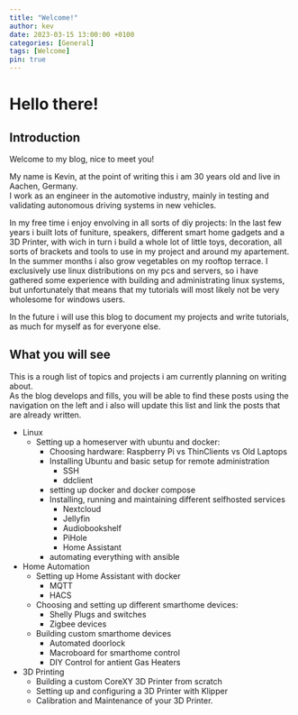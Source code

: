 ```yaml
---
title: "Welcome!"
author: kev
date: 2023-03-15 13:00:00 +0100
categories: [General]
tags: [Welcome]
pin: true
---
```


# Hello there!

## Introduction

Welcome to my blog, nice to meet you!  
 
My name is Kevin, at the point of writing this i am 30 years old and live in Aachen, Germany.  
I work as an engineer in the automotive industry, mainly in testing and validating autonomous driving systems in new vehicles.

In my free time i enjoy envolving in all sorts of diy projects: In the last few years i built lots of funiture, speakers, different smart home gadgets and a 3D Printer, with wich in turn i build a whole lot of little toys, decoration, all sorts of brackets and tools to use in my project and around my apartement. In the summer months i also grow vegetables on my rooftop terrace. I exclusively use linux distributions on my pcs and servers, so i have gathered some experience with building and administrating linux systems, but unfortunately that means that my tutorials will most likely not be very wholesome for windows users.

In the future i will use this blog to document my projects and write tutorials, as much for myself as for everyone else.


## What you will see

This is a rough list of topics and projects i am currently planning on writing about.  
As the blog develops and fills, you will be able to find these posts using the navigation on the left and i also will update this list and link the posts that are already written.

- Linux
  - Setting up a homeserver with ubuntu and docker:
    - Choosing hardware: Raspberry Pi vs ThinClients vs Old Laptops
    - Installing Ubuntu and basic setup for remote administration
      - SSH
      - ddclient
    - setting up docker and docker compose
    - Installing, running and maintaining different selfhosted services
      - Nextcloud
      - Jellyfin
      - Audiobookshelf
      - PiHole
      - Home Assistant
    - automating everything with ansible
- Home Automation
  - Setting up Home Assistant with docker
    - MQTT
    - HACS
  - Choosing and setting up different smarthome devices:
    - Shelly Plugs and switches
    - Zigbee devices
  - Building custom smarthome devices
    - Automated doorlock
    - Macroboard for smarthome control
    - DIY Control for antient Gas Heaters
- 3D Printing
  - Building a custom CoreXY 3D Printer from scratch
  - Setting up and configuring a 3D Printer with Klipper
  - Calibration and Maintenance of your 3D Printer.

